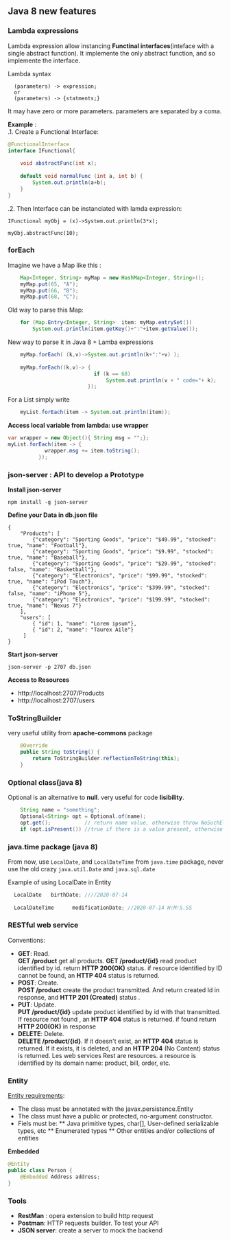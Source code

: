 
## Java 8 new features
### Lambda expressions
Lambda expression allow instancing **Functinal interfaces**(inteface with a single abstract function). It implemente the only abstract function, and so implemente the interface. 

Lambda syntax

~~~
  (parameters) -> expression;
  or
  (parameters) -> {statments;}
~~~
It may have zero or more parameters. parameters are separated by a coma.

**Example** :  
.1. Create a Functional Interface: 

~~~java
@FunctionalInterface
interface IFunctional{
	
	void abstractFunc(int x);
	
	default void normalFunc (int a, int b) {
		System.out.println(a+b);
	}
}  
~~~

.2. Then Interface can be instanciated with lamda expression:  

~~~
IFunctional myObj = (x)->System.out.println(3*x);

myObj.abstractFunc(10);
~~~


### forEach
Imagine we have a Map like this :

~~~java
	Map<Integer, String> myMap = new HashMap<Integer, String>();		
	myMap.put(65, "A");
	myMap.put(66, "B");
	myMap.put(68, "C");
~~~

Old way to parse this Map:

~~~java
	for (Map.Entry<Integer, String>  item: myMap.entrySet())
		System.out.println(item.getKey()+":"+item.getValue());
~~~

New way to parse it in Java 8 + Lamba expressions

~~~java		
	myMap.forEach( (k,v)->System.out.println(k+":"+v) );
	
	myMap.forEach((k,v)-> {
							if (k == 68)
								System.out.println(v + " code="+ k);
						  });
~~~


For a List simply write

~~~java 
	myList.forEach(item -> System.out.println(item));
~~~

**Access local variable from lambda: use wrapper**

~~~java
var wrapper = new Object(){ String msg = "";};
myList.forEach(item -> {
            wrapper.msg += item.toString(); 
          });
~~~

### json-server : API to develop a Prototype  
**Install json-server**

~~~ 
npm install -g json-server 
~~~

**Define your Data in db.json file**

~~~
{
    "Products": [
        {"category": "Sporting Goods", "price": "$49.99", "stocked": true, "name": "Football"},
        {"category": "Sporting Goods", "price": "$9.99", "stocked": true, "name": "Baseball"},
        {"category": "Sporting Goods", "price": "$29.99", "stocked": false, "name": "Basketball"},
        {"category": "Electronics", "price": "$99.99", "stocked": true, "name": "iPod Touch"},
        {"category": "Electronics", "price": "$399.99", "stocked": false, "name": "iPhone 5"},
        {"category": "Electronics", "price": "$199.99", "stocked": true, "name": "Nexus 7"}
    ],
    "users": [ 
        { "id": 1, "name": "Lorem ipsum"}, 
        { "id": 2, "name": "Taurex Aile"} 
     ] 
}  
~~~

**Start json-server**

~~~
json-server -p 2707 db.json
~~~

**Access to Resources**   
  * http://localhost:2707/Products  
  * http://localhost:2707/users  

### ToStringBuilder
very useful utility from **apache-commons** package 

~~~java
    @Override
	public String toString() {
		return ToStringBuilder.reflectionToString(this);
	}
~~~

### Optional class(java 8)
Optional is an alternative to **null**. very useful for code **lisibility**.  

~~~java
	String name = "something";
    Optional<String> opt = Optional.of(name);
	opt.get();			 // return name value, otherwise throw NoSuchElementException.
	if (opt.isPresent()) //true if there is a value present, otherwise false.
~~~

### java.time package (java 8)
From  now, use `LocalDate`, and `LocalDateTime` from `java.time` package, never use the old crazy `java.util.Date` and `java.sql.date`

Example of using LocalDate in Entity   

~~~java
  LocalDate   birthDate; ////2020-07-14
    
  LocalDateTime      modificationDate; //2020-07-14 H:M:S.SS
~~~

### RESTful web service
Conventions:
 * **GET**: Read.   
   **GET /product** get all products. **GET /product/{id}** read product identified  by id. return **HTTP 200(OK)** status.  if resource identified by ID cannot be found, an **HTTP 404** status is returned. 
 * **POST**: Create.  
   **POST  /product** create the product transmitted. And return created Id in response, and **HTTP 201 (Created)** status .
 * **PUT**: Update.  
   **PUT /product/{id}** update product identified by id with that transmitted. If resource not found , an **HTTP 404** status is returned. if found return **HTTP 200(OK)** in response
 * **DELETE**: Delete.   
   **DELETE /product/{id}**. If it doesn't exist, an **HTTP 404** status is returned. If it exists, it is deleted, and an **HTTP 204** (No Content) status is returned.
Les web services Rest are resources. a resource is identified by its domain name: product, bill, order, etc. 

  
### Entity 
[Entity requirements](https://www.objectdb.com/java/jpa/entity):  
 * The class must be annotated with the javax.persistence.Entity 
 * The class must have a public or protected, no-argument constructor.
 * Fiels must be:
   ** Java primitive types, char[], User-defined serializable types, etc
   ** Enumerated types
   ** Other entities and/or collections of entities

**Embedded**

~~~java
@Entity
public class Person {
    @Embedded Address address;
}
~~~


### Tools
  * **RestMan** : opera extension to build http request
  * **Postman**: HTTP requests builder. To test your API
  * **JSON server**: create a server to mock the backend 


   
   
 



